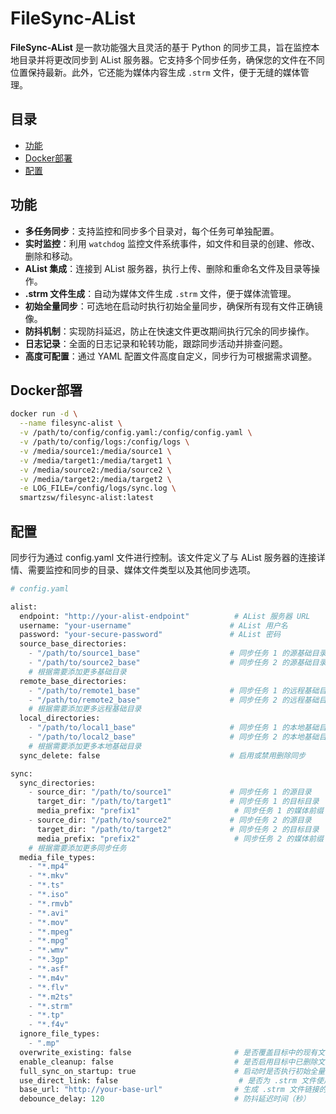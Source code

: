 # FileSync-AList

**FileSync-AList** 是一款功能强大且灵活的基于 Python 的同步工具，旨在监控本地目录并将更改同步到 AList 服务器。它支持多个同步任务，确保您的文件在不同位置保持最新。此外，它还能为媒体内容生成 `.strm` 文件，便于无缝的媒体管理。

## 目录

- [功能](#功能)
- [Docker部署](#Docker部署)
- [配置](#配置)

## 功能

- **多任务同步**：支持监控和同步多个目录对，每个任务可单独配置。
- **实时监控**：利用 `watchdog` 监控文件系统事件，如文件和目录的创建、修改、删除和移动。
- **AList 集成**：连接到 AList 服务器，执行上传、删除和重命名文件及目录等操作。
- **.strm 文件生成**：自动为媒体文件生成 `.strm` 文件，便于媒体流管理。
- **初始全量同步**：可选地在启动时执行初始全量同步，确保所有现有文件正确镜像。
- **防抖机制**：实现防抖延迟，防止在快速文件更改期间执行冗余的同步操作。
- **日志记录**：全面的日志记录和轮转功能，跟踪同步活动并排查问题。
- **高度可配置**：通过 YAML 配置文件高度自定义，同步行为可根据需求调整。

## Docker部署
```bash
docker run -d \
  --name filesync-alist \
  -v /path/to/config/config.yaml:/config/config.yaml \
  -v /path/to/config/logs:/config/logs \
  -v /media/source1:/media/source1 \
  -v /media/target1:/media/target1 \
  -v /media/source2:/media/source2 \
  -v /media/target2:/media/target2 \
  -e LOG_FILE=/config/logs/sync.log \
  smartzsw/filesync-alist:latest
```
## 配置
同步行为通过 config.yaml 文件进行控制。该文件定义了与 AList 服务器的连接详情、需要监控和同步的目录、媒体文件类型以及其他同步选项。
```python
# config.yaml

alist:
  endpoint: "http://your-alist-endpoint"          # AList 服务器 URL
  username: "your-username"                      # AList 用户名
  password: "your-secure-password"               # AList 密码
  source_base_directories:
    - "/path/to/source1_base"                    # 同步任务 1 的源基础目录
    - "/path/to/source2_base"                    # 同步任务 2 的源基础目录
    # 根据需要添加更多基础目录
  remote_base_directories:
    - "/path/to/remote1_base"                    # 同步任务 1 的远程基础目录
    - "/path/to/remote2_base"                    # 同步任务 2 的远程基础目录
    # 根据需要添加更多远程基础目录
  local_directories:
    - "/path/to/local1_base"                     # 同步任务 1 的本地基础目录
    - "/path/to/local2_base"                     # 同步任务 2 的本地基础目录
    # 根据需要添加更多本地基础目录
  sync_delete: false                             # 启用或禁用删除同步

sync:
  sync_directories:
    - source_dir: "/path/to/source1"             # 同步任务 1 的源目录
      target_dir: "/path/to/target1"             # 同步任务 1 的目标目录
      media_prefix: "prefix1"                     # 同步任务 1 的媒体前缀
    - source_dir: "/path/to/source2"             # 同步任务 2 的源目录
      target_dir: "/path/to/target2"             # 同步任务 2 的目标目录
      media_prefix: "prefix2"                     # 同步任务 2 的媒体前缀
    # 根据需要添加更多同步任务
  media_file_types:
    - "*.mp4"
    - "*.mkv"
    - "*.ts"
    - "*.iso"
    - "*.rmvb"
    - "*.avi"
    - "*.mov"
    - "*.mpeg"
    - "*.mpg"
    - "*.wmv"
    - "*.3gp"
    - "*.asf"
    - "*.m4v"
    - "*.flv"
    - "*.m2ts"
    - "*.strm"
    - "*.tp"
    - "*.f4v"
  ignore_file_types:
    - ".mp"
  overwrite_existing: false                       # 是否覆盖目标中的现有文件
  enable_cleanup: false                           # 是否启用目标中已删除文件的清理
  full_sync_on_startup: true                      # 启动时是否执行初始全量同步
  use_direct_link: false                           # 是否为 .strm 文件使用直接链接
  base_url: "http://your-base-url"                # 生成 .strm 文件链接的基础 URL
  debounce_delay: 120                             # 防抖延迟时间（秒）
```